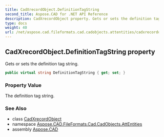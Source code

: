 ```yaml
---
title: CadXrecordObject.DefinitionTagString
second_title: Aspose.CAD for .NET API Reference
description: CadXrecordObject property. Gets or sets the definition tag string
type: docs
weight: 40
url: /net/aspose.cad.fileformats.cad.cadobjects.attentities/cadxrecordobject/definitiontagstring/
---
```

## CadXrecordObject.DefinitionTagString property

Gets or sets the definition tag string.

```csharp
public virtual string DefinitionTagString { get; set; }
```

### Property Value

The definition tag string.

### See Also

* class [CadXrecordObject](../)
* namespace [Aspose.CAD.FileFormats.Cad.CadObjects.AttEntities](../../cadxrecordobject/)
* assembly [Aspose.CAD](../../../)


